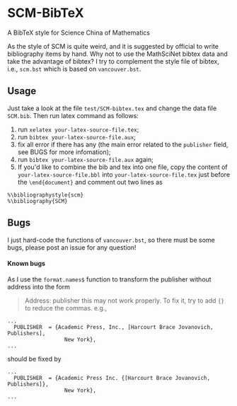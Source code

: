 # SCM-BibTeX
A BibTeX style for Science China of Mathematics

As the style of SCM is quite weird, and it is suggested by official to write bibliography items by hand. Why not to use the MathSciNet bibtex data and take the advantage of bibtex? I try to complement the style file of bibtex, i.e., `scm.bst` which is based on `vancouver.bst`. 

Usage
--------
Just take a look at the file `test/SCM-bibtex.tex` and change the data file `SCM.bib`. Then run latex command as follows:

1. run `xelatex your-latex-source-file.tex`;
2. run `bibtex your-latex-source-file.aux`;
3. fix all error if there has any (the main error related to the `publisher` field, see BUGS for more infomation);
4. run `bibtex your-latex-source-file.aux` again;
5. If you'd like to combine the bib and tex into one file, copy the content of `your-latex-source-file.bbl` into `your-latex-source-file.tex` just before the `\end{document}` and comment out two lines as
```
%\bibliographystyle{scm}
%\bibliography{SCM}
```

Bugs
--------
I just hard-code the functions of `vancouver.bst`, so there must be some bugs, please post an issue for any question!

#### Known bugs

As I use the `format.names$` function to transform the publisher without address into the form
> Address: publisher
this may not work properly. To fix it, try to add `{}` to reduce the commas. e.g.,
```
...
  PUBLISHER  = {Academic Press, Inc., [Harcourt Brace Jovanovich, Publishers],
                  New York},
...
```
should be fixed by
```
...
  PUBLISHER  = {Academic Press Inc. {[Harcourt Brace Jovanovich, Publishers]},
                  New York},
...
```
